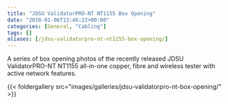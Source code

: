 ```yaml
---
title: "JDSU ValidatorPRO-NT NT1155 Box Opening"
date: "2010-01-06T13:46:22+00:00"
categories: [General, "Cabling"]
tags: []
aliases: [/jdsu-validatorpro-nt-nt1155-box-opening/]
---
```


A series of box opening photos of the recently released JDSU ValidatorPRO-NT NT1155 all-in-one copper, fibre and wireless tester with active network features.

{{< foldergallery src="images/galleries/jdsu-validatorpro-nt-box-opening/" >}}
